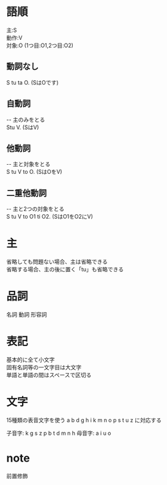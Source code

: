 # 語順
主:S  
動作:V  
対象:O (1つ目:O1,2つ目:O2)    
## 動詞なし  
S tu ta O. (SはOです)  
## 自動詞
-- 主のみをとる  
Stu V. (SはV)  
## 他動詞
-- 主と対象をとる  
S tu V to O. (SはOをV)  
## 二重他動詞
-- 主と2つの対象をとる  
S tu V to O1 ti O2. (SはO1をO2にV)  

# 主
省略しても問題ない場合、主は省略できる  
省略する場合、主の後に置く「tu」も省略できる

# 品詞
名詞 動詞 形容詞

# 表記
基本的に全て小文字  
固有名詞等の一文字目は大文字  
単語と単語の間はスペースで区切る  

# 文字
15種類の表音文字を使う
a b d g h i k m n o p s t u z
に対応する

子音字: k g s z p b t d m n h
母音字: a i u o

# note 
前置修飾  
